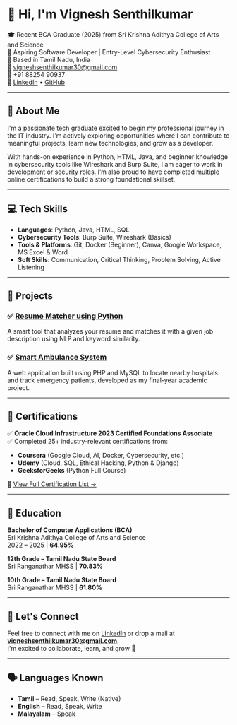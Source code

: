 # 👋 Hi, I'm Vignesh Senthilkumar

🎓 Recent BCA Graduate (2025) from Sri Krishna Adithya College of Arts and Science  
💼 Aspiring Software Developer | Entry-Level Cybersecurity Enthusiast  
📍 Based in Tamil Nadu, India  
📧 vigneshsenthilkumar30@gmail.com  
📱 +91 88254 90937  
🔗 [LinkedIn](https://linkedin.com/in/vigneshsenthilkumar30) • [GitHub](https://github.com/smarty-vicky)

---

## 🚀 About Me

I'm a passionate tech graduate excited to begin my professional journey in the IT industry. I'm actively exploring opportunities where I can contribute to meaningful projects, learn new technologies, and grow as a developer.

With hands-on experience in Python, HTML, Java, and beginner knowledge in cybersecurity tools like Wireshark and Burp Suite, I am eager to work in development or security roles. I’m also proud to have completed multiple online certifications to build a strong foundational skillset.

---

## 💻 Tech Skills

- **Languages**: Python, Java, HTML, SQL  
- **Cybersecurity Tools**: Burp Suite, Wireshark (Basics)  
- **Tools & Platforms**: Git, Docker (Beginner), Canva, Google Workspace, MS Excel & Word  
- **Soft Skills**: Communication, Critical Thinking, Problem Solving, Active Listening

---

## 📁 Projects

### ✅ [Resume Matcher using Python](https://github.com/smarty-vicky/Python-Project)
A smart tool that analyzes your resume and matches it with a given job description using NLP and keyword similarity.

### ✅ [Smart Ambulance System](https://github.com/smarty-vicky/academicproject)
A web application built using PHP and MySQL to locate nearby hospitals and track emergency patients, developed as my final-year academic project.

---

## 🏅 Certifications

✅ **Oracle Cloud Infrastructure 2023 Certified Foundations Associate**  
✅ Completed 25+ industry-relevant certifications from:
- **Coursera** (Google Cloud, AI, Docker, Cybersecurity, etc.)
- **Udemy** (Cloud, SQL, Ethical Hacking, Python & Django)
- **GeeksforGeeks** (Python Full Course)

📜 [View Full Certification List →](https://github.com/smarty-vicky/Certifications)

---

## 📌 Education

**Bachelor of Computer Applications (BCA)**  
Sri Krishna Adithya College of Arts and Science  
2022 – 2025 | **64.95%**

**12th Grade – Tamil Nadu State Board**  
Sri Ranganathar MHSS | **70.83%**

**10th Grade – Tamil Nadu State Board**  
Sri Ranganathar MHSS | **61.80%**

---

## 🤝 Let's Connect

Feel free to connect with me on [LinkedIn](https://linkedin.com/in/vigneshsenthilkumar30) or drop a mail at **vigneshsenthilkumar30@gmail.com**.  
I'm excited to collaborate, learn, and grow 🚀

---
## 🗣️ Languages Known

- **Tamil** – Read, Speak, Write (Native)  
- **English** – Read, Speak, Write  
- **Malayalam** – Speak
